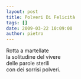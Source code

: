 ```yaml
---
layout: post
title: Polveri Di Felicità
tags: []
date: 2009-03-22 10:09:00
author: pietro
---
```

Rotta a martellate<br/>la solitudine del vivere<br/>delle parole sterili<br/>con dei sorrisi polveri.
